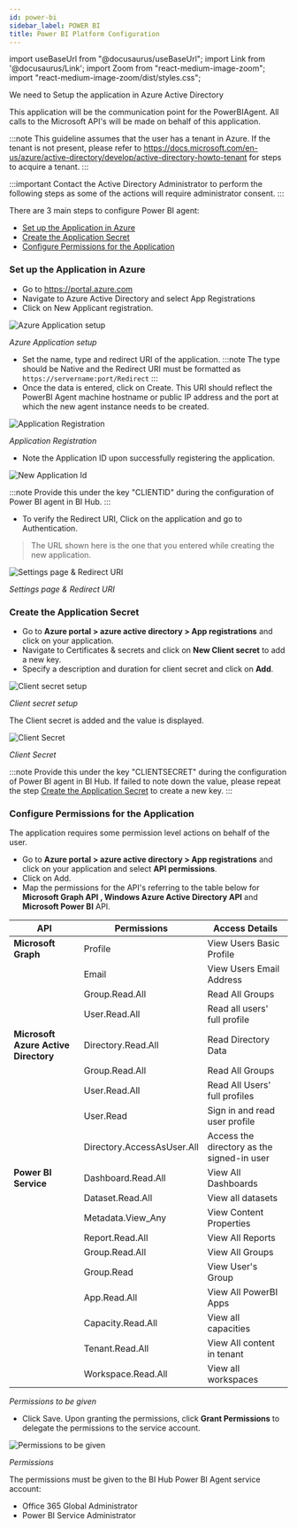 ```yaml
---
id: power-bi 
sidebar_label: POWER BI 
title: Power BI Platform Configuration
---
```


import useBaseUrl from "@docusaurus/useBaseUrl";
import Link from '@docusaurus/Link';
import Zoom from "react-medium-image-zoom";
import "react-medium-image-zoom/dist/styles.css";

We need to Setup the application in Azure Active Directory 

This application will be the communication point for the PowerBIAgent. All calls to the Microsoft API's will be made on behalf of this application. 

:::note
This guideline assumes that the user has a tenant in Azure. If the tenant is not present, please refer to https://docs.microsoft.com/en-us/azure/active-directory/develop/active-directory-howto-tenant for steps to acquire a tenant.
:::

:::important
Contact the Active Directory Administrator to perform the following steps as some of the actions will require administrator consent.
:::

There are 3 main steps to configure Power BI agent:
- [Set up the Application in Azure](#set-up-the-application-in-azure)
- [Create the Application Secret](#create-the-application-secret)
- [Configure Permissions for the Application](#configure-permissions-for-the-application)

### Set up the Application in Azure
 - Go to https://portal.azure.com
 - Navigate to Azure Active Directory and select App Registrations
 - Click on New Applicant registration.

  <div style={{textAlign: 'center'}}>
  <Zoom>
    <img alt="Azure Application setup" src={useBaseUrl('/doc-images/powerbi/azure-app-setup.png')}/>
  </Zoom>
  </ div>

 *Azure Application setup*

 - Set the name, type and redirect URI of the application. 
 :::note
 The type should be Native and the Redirect URI must be formatted as `https://servername:port/Redirect` 
 :::
 - Once the data is entered, click on Create. This URI should reflect the PowerBI Agent machine hostname or public IP address and the port at which the new agent instance needs to be created.

  <div style={{textAlign: 'center'}}>
  <Zoom>
    <img alt="Application Registration" src={useBaseUrl('/doc-images/powerbi/application-registeration.png')}/>
  </Zoom>
  </ div>

 *Application Registration*

 - Note the Application ID upon successfully registering the application.

  <div style={{textAlign: 'center'}}>
  <Zoom>
      <img alt="New Application Id" src={useBaseUrl('/doc-images/powerbi/new-app-id.png')}/>
  </Zoom>
  </ div>
 
 :::note
 Provide this under the key "CLIENTID" during the configuration of Power BI agent in BI Hub. 
 :::
 - To verify the Redirect URI, Click on the application and go to Authentication. 
 > The URL shown here is the one that you entered while creating the new application. 
 
  <div style={{textAlign: 'center'}}>
   <Zoom>
    <img alt="Settings page & Redirect URI" src={useBaseUrl('/doc-images/powerbi/settings-redirect.png')}/>
   </Zoom>
  </ div>

 *Settings page & Redirect URI*

### Create the Application Secret
   
 - Go to **Azure portal > azure active directory > App registrations** and click on your application.
 - Navigate to Certificates & secrets and click on **New Client secret** to add a new key.
 - Specify a description and duration for client secret and click on **Add**.  
 
  <div style={{textAlign: 'center'}}>
  <Zoom>
    <img alt="Client secret setup" src={useBaseUrl('/doc-images/powerbi/app-key-setup.png')}/>
  </Zoom>
  </ div>

  *Client secret setup*

 The Client secret is added and the value is displayed.

   <div style={{textAlign: 'center'}}>
  <Zoom>
    <img alt="Client Secret" src={useBaseUrl('/doc-images/powerbi/client-secret.png')}/>
  </Zoom>
  </div>

 *Client Secret* 

 :::note
 Provide this under the key "CLIENTSECRET" during the configuration of Power BI agent in BI Hub.
 If failed to note down the value, please repeat the step [Create the Application Secret](#create-the-application-secret) to create a new key.
 :::

### Configure Permissions for the Application

 The application requires some permission level actions on behalf of the user. 
 - Go to **Azure portal > azure active directory > App registrations** and click on your application and select **API permissions**.
 - Click on Add.
 - Map the permissions for the API's referring to the table below for **Microsoft Graph API , Windows Azure Active Directory API** and **Microsoft Power BI** API.

| **API**                              | **Permissions**            | **Access Details**                         |
| ------------------------------------ | -------------------------- | ------------------------------------------ |
| **Microsoft Graph**                  | Profile                    | View Users Basic Profile                   |
|                                      | Email                      | View Users Email Address                   |
|                                      | Group.Read.All             | Read All Groups                            |
|                                      | User.Read.All              | Read all users' full profile               |
| **Microsoft Azure Active Directory** | Directory.Read.All         | Read Directory Data                        |
|                                      | Group.Read.All             | Read All Groups                            |
|                                      | User.Read.All              | Read All Users' full profiles              |
|                                      | User.Read                  | Sign in and read user profile              |
|                                      | Directory.AccessAsUser.All | Access the directory as the signed-in user |
| **Power BI Service**                 | Dashboard.Read.All         | View All Dashboards                        |
|                                      | Dataset.Read.All           | View all datasets                          |
|                                      | Metadata.View_Any          | View Content Properties                    |
|                                      | Report.Read.All            | View All Reports                           |
|                                      | Group.Read.All             | View All Groups                            |
|                                      | Group.Read                 | View User's Group                          |
|                                      | App.Read.All               | View All PowerBI Apps                      |
|                                      | Capacity.Read.All          | View all capacities                        |
|                                      | Tenant.Read.All            | View All content in tenant                 |
|                                      | Workspace.Read.All         | View all workspaces                        |

 *Permissions to be given*

 - Click Save. Upon granting the permissions, click **Grant Permissions** to delegate the permissions to the service account.

<div style={{textAlign: 'center'}}>
  <Zoom>
<img alt="Permissions to be given" src={useBaseUrl('/doc-images/powerbi/permissions-consolidated.png')}/>
  </Zoom>
</ div>

  *Permissions*

The permissions must be given to the BI Hub Power BI Agent service account:
- Office 365 Global Administrator
- Power BI Service Administrator
